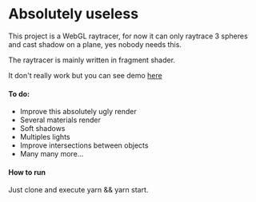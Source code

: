 # Absolutely useless

This project is a WebGL raytracer, for now it can only raytrace 3 spheres and cast shadow on a plane, yes nobody needs this.

The raytracer is mainly written in fragment shader.

It don't really work but you can see demo [here](https://cheumanduseless.netlify.com/)

#### To do:

- Improve this absolutely ugly render
- Several materials render
- Soft shadows
- Multiples lights
- Improve intersections between objects
- Many many more...

#### How to run

Just clone and execute yarn && yarn start.
